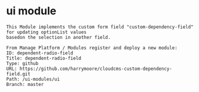 # ui module
    This Module implements the custom form field "custom-dependency-field" for updating optionList values
    basedon the selection in another field.

    From Manage Platform / Modules register and deploy a new module:
    ID: dependent-radio-field
    Title: dependent-radio-field
    Type: github
    URL: https://github.com/harrymoore/cloudcms-custom-dependency-field.git
    Path: /ui-modules/ui
    Branch: master
